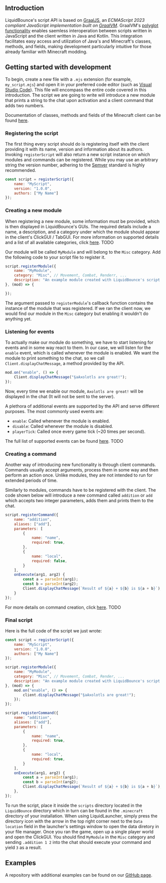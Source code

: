 ## Introduction

LiquidBounce's script API is based on [GraalJS](https://github.com/oracle/graaljs), an *ECMAScript 2023 compliant JavaScript implementation built on [GraalVM](https://www.graalvm.org)*. GraalVM's [polyglot functionality](https://www.graalvm.org/latest/reference-manual/polyglot-programming/) enables saemless interoperation between scripts written in JavaScript and the client written in Java and Kotlin. This integration facilitates easy access and utilization of Java's and Minecraft's classes, methods, and fields, making development particularly intuitive for those already familiar with Minecraft modding.

## Getting started with development

To begin, create a new file with a `.mjs` extension (for example, `my_script.mjs`) and open it in your preferred code editor (such as [Visual Studio Code](https://code.visualstudio.com/)). This file will encompass  the entire code covered in this introduction. The script we are going to write will introduce a new module that prints a string to the chat upon activation and a client command that adds two numbers.

Documentation of classes, methods and fields of the Minecraft client can be found [here](https://maven.fabricmc.net/docs/yarn-1.20.4+build.3/index.html).

### Registering the script

The first thing every script should do is registering itself with the client providing it with its name, version and information about its authors. Invoking `registerScript` will also return a new script instance on which modules and commands can be registered. While you may use an arbitrary string the version number, adhering to the [Semver](https://semver.org/) standard is highly recommended.

```js
const script = registerScript({
    name: "MyScript",
    version: "1.0.0",
    authors: ["My Name"]
});
```

### Creating a new module

When registering a new module, some information must be provided, which is then displayed in LiquidBounce's GUIs. The required details include a name, a description, and a category under which the module should appear in the client's ClickGUI / TabGUI. For more information on supported details and a list of all available categories, click [here](#). TODO

Our module will be called `MyModule` and will belong to the `Misc` category. Add the following code to your script file to register it.

```js
script.registerModule({
    name: "MyModule",
    category: "Misc", // Movement, Combat, Renderr, ...
    description: "An example module created with LiquidBounce's script API."
}, (mod) => {

});
```

The argument passed to `registerModule`'s callback function contains the instance of the module that was registered. If we ran the client now, we would find our module in the `Misc` category but enabling it wouldn't do anything yet.

### Listening for events

To actually make our module do something, we have to start listening for events and in some way react to them. In our case, we will listen for the `enable` event, which is called whenever the module is enabled. We want the module to print something to the chat, so we call `Client.displayChatMessage`, a method provided by the API.

```js
mod.on("enable", () => {
    Client.displayChatMessage("§aAxolotls are great!");
});
```

Now, every time we enable our module, `Axolotls are great!` will be displayed in the chat (It will not be sent to the server).

A plethora of additional events are supported by the API and serve different purposes. The most commonly used events are:
- `enable`: Called whenever the module is enabled.
- `disable`: Called whenever the module is disabled.
- `playerTick`: Called once every game tick (~20 times per second).

The full list of supported events can be found [here](#). TODO

### Creating a command

Another way of introducing new functionality is through client commands. Commands usually accept arguments, process them in some way and then perform an action once. Unlike modules, they are not intended to run for extended periods of time.

Similarly to modules, commands have to be registered with the client. The code shown below will introduce a new command called `addition` or `add` which accepts two integer parameters, adds them and prints them to the chat.

```js
script.registerCommand({
    name: "addition",
    aliases: ["add"],
    parameters: [
        {
            name: "name",
            required: true,
        },
        {
            name: "local",
            required: false,
        }
    ],
    onExecute(arg1, arg2) {
        const a = parseInt(arg1);
        const b = parseInt(arg2);
        Client.displayChatMessage(`Result of ${a} + ${b} is ${a + b}`);
    }
});
```

For more details on command creation, click [here](#). TODO


### Final script

Here is the full code of the script we just wrote:

```js
const script = registerScript({
    name: "MyScript",
    version: "1.0.0",
    authors: ["My Name"]
});

script.registerModule({
    name: "MyModule",
    category: "Misc", // Movement, Combat, Render, ...
    description: "An example module created with LiquidBounce's script API."
}, (mod) => {
    mod.on("enable", () => {
        client.displayChatMessage("§aAxolotls are great!");
    });
});

script.registerCommand({
    name: "addition",
    aliases: ["add"],
    parameters: [
        {
            name: "name",
            required: true,
        },
        {
            name: "local",
            required: true,
        }
    ],
    onExecute(arg1, arg2) {
        const a = parseInt(arg1);
        const b = parseInt(arg2);
        Client.displayChatMessage(`Result of ${a} + ${b} is ${a + b}`);
    },
});
```

To run the script, place it inside the `scripts` directory located in the `LiquidBounce` directory which in turn can be found in the `.minecraft` directory of your installation. When using LiquidLauncher, simply press the directory icon with the arrow in the top right corner next to the `Data location` field in the launcher's settings window to open the data diretory in your file manager. Once you ran the game, open up a single player world and open the ClickGUI. You should find `MyModule` in the `Misc` category and sending `.addition 1 2` into the chat should execute your command and yield `3` as a result.

## Examples
A repository with additional examples can be found on our [GitHub page](https://github.com/CCBlueX/LiquidScript).
